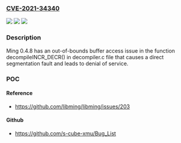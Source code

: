 ### [CVE-2021-34340](https://cve.mitre.org/cgi-bin/cvename.cgi?name=CVE-2021-34340)
![](https://img.shields.io/static/v1?label=Product&message=ming&color=blue)
![](https://img.shields.io/static/v1?label=Version&message=n%2Fa&color=blue)
![](https://img.shields.io/static/v1?label=Vulnerability&message=(CWE-125%7CCWE-787)&color=brighgreen)

### Description

Ming 0.4.8 has an out-of-bounds buffer access issue in the function decompileINCR_DECR() in decompiler.c file that causes a direct segmentation fault and leads to denial of service.

### POC

#### Reference
- https://github.com/libming/libming/issues/203

#### Github
- https://github.com/s-cube-xmu/Bug_List

